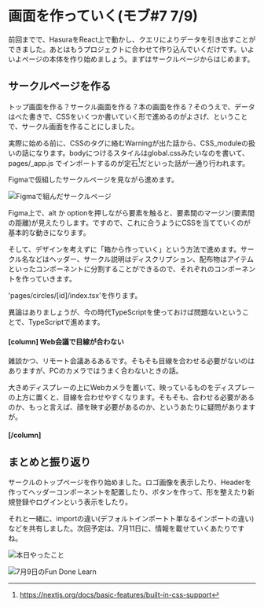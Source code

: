 # 画面を作っていく(モブ#7 7/9)

前回までで、HasuraをReact上で動かし、クエリによりデータを引き出すことができました。あとはもうプロジェクトに合わせて作り込んでいくだけです。いよいよページの本体を作り始めましょう。まずはサークルページからはじめます。

## サークルページを作る
トップ画面を作る？サークル画面を作る？本の画面を作る？そのうえで、データはべた書きで、CSSをいくつか書いていく形で進めるのがよさげ、ということで、サークル画面を作ることにしました。

実際に始める前に、CSSのタグに絡むWarningが出た話から、CSS_moduleの扱いの話になります。bodyにつけるスタイルはglobal.cssみたいなのを書いて、 pages/_app.js でインポートするのが定石[^css]だといった話が一通り行われます。

[^css]: https://nextjs.org/docs/basic-features/built-in-css-support 

Figmaで仮組したサークルページを見ながら進めます。

![Figmaで組んだサークルページ](chap-mob-0709/circlefigma.png?scale=0.8)

Figma上で、alt か optionを押しながら要素を触ると、要素間のマージン(要素間の距離)が見えたりします。ですので、これに合うようにCSSを当てていくのが基本的な動きになります。

そして、デザインを考えずに「箱から作っていく」という方法で進めます。サークル名などはヘッダー、サークル説明はディスクリプション、配布物はアイテムといったコンポーネントに分割することができるので、それぞれのコンポーネントを作っていきます。

'pages/circles/[id]/index.tsx'を作ります。

異論はありましょうが、今の時代TypeScriptを使っておけば問題ないということで、TypeScriptで進めます。

#### [column] Web会議で目線が合わない

雑談かつ、リモート会議あるあるです。そもそも目線を合わせる必要がないのはありますが、PCのカメラではうまく合わないときの話。

大きめディスプレーの上にWebカメラを置いて、映っているものをディスプレーの上方に置くと、目線を合わせやすくなります。そもそも、合わせる必要があるのか、もっと言えば、顔を映す必要があるのか、というあたりに疑問がありますが。

#### [/column]

## まとめと振り返り
サークルのトップページを作り始めました。ロゴ画像を表示したり、Headerを作ってヘッダーコンポーネントを配置したり、ボタンを作って、形を整えたり新規登録やログインという表示をしたり。

それと一緒に、importの違い(デフォルトインポートト単なるインポートの違い)などを共有しました。次回予定は、7月11日に、情報を載せていくあたりですね。

![本日やったこと](chap-mob-0709/0709-done.png?scale=0.8)

![7月9日のFun Done Learn](chap-mob-0709/0709fundonelearn.png?scale=0.8)
